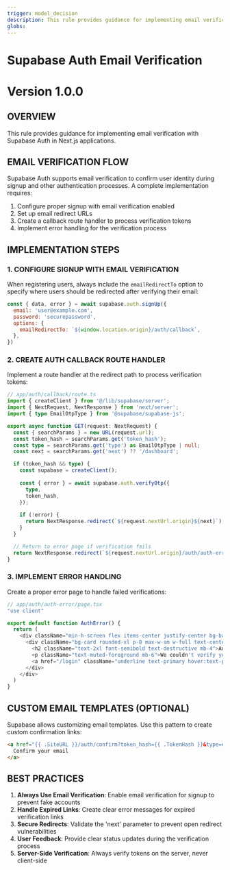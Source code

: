 ```yaml
---
trigger: model_decision
description: This rule provides guidance for implementing email verification with Supabase Auth in Next.js applications.
globs: 
---
```

# Supabase Auth Email Verification
# Version 1.0.0

## OVERVIEW

This rule provides guidance for implementing email verification with Supabase Auth in Next.js applications.

## EMAIL VERIFICATION FLOW

Supabase Auth supports email verification to confirm user identity during signup and other authentication processes. A complete implementation requires:

1. Configure proper signup with email verification enabled
2. Set up email redirect URLs
3. Create a callback route handler to process verification tokens
4. Implement error handling for the verification process

## IMPLEMENTATION STEPS

### 1. CONFIGURE SIGNUP WITH EMAIL VERIFICATION

When registering users, always include the `emailRedirectTo` option to specify where users should be redirected after verifying their email:

```js
const { data, error } = await supabase.auth.signUp({
  email: 'user@example.com',
  password: 'securepassword',
  options: {
    emailRedirectTo: `${window.location.origin}/auth/callback`,
  },
})
```

### 2. CREATE AUTH CALLBACK ROUTE HANDLER

Implement a route handler at the redirect path to process verification tokens:

```ts
// app/auth/callback/route.ts
import { createClient } from '@/lib/supabase/server';
import { NextRequest, NextResponse } from 'next/server';
import { type EmailOtpType } from '@supabase/supabase-js';

export async function GET(request: NextRequest) {
  const { searchParams } = new URL(request.url);
  const token_hash = searchParams.get('token_hash');
  const type = searchParams.get('type') as EmailOtpType | null;
  const next = searchParams.get('next') ?? '/dashboard';

  if (token_hash && type) {
    const supabase = createClient();
    
    const { error } = await supabase.auth.verifyOtp({
      type,
      token_hash,
    });
    
    if (!error) {
      return NextResponse.redirect(`${request.nextUrl.origin}${next}`);
    }
  }

  // Return to error page if verification fails
  return NextResponse.redirect(`${request.nextUrl.origin}/auth/auth-error`);
}
```

### 3. IMPLEMENT ERROR HANDLING

Create a proper error page to handle failed verifications:

```ts
// app/auth/auth-error/page.tsx
"use client"

export default function AuthError() {
  return (
    <div className="min-h-screen flex items-center justify-center bg-background">
      <div className="bg-card rounded-xl p-8 max-w-sm w-full text-center">
        <h2 className="text-2xl font-semibold text-destructive mb-4">Authentication Error</h2>
        <p className="text-muted-foreground mb-6">We couldn't verify your email. The link may have expired or is invalid.</p>
        <a href="/login" className="underline text-primary hover:text-primary/80">Back to Login</a>
      </div>
    </div>
  )
}
```

## CUSTOM EMAIL TEMPLATES (OPTIONAL)

Supabase allows customizing email templates. Use this pattern to create custom confirmation links:

```html
<a href="{{ .SiteURL }}/auth/confirm?token_hash={{ .TokenHash }}&type=email&next={{ .RedirectTo }}">
  Confirm your email
</a>
```

## BEST PRACTICES

1. **Always Use Email Verification**: Enable email verification for signup to prevent fake accounts
2. **Handle Expired Links**: Create clear error messages for expired verification links
3. **Secure Redirects**: Validate the 'next' parameter to prevent open redirect vulnerabilities
4. **User Feedback**: Provide clear status updates during the verification process
5. **Server-Side Verification**: Always verify tokens on the server, never client-side

